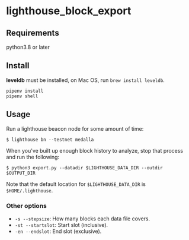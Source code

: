# lighthouse_block_export

## Requirements

python3.8 or later

## Install

**leveldb** must be installed, on Mac OS, run `brew install leveldb`.

```
pipenv install
pipenv shell
```

## Usage

Run a lighthouse beacon node for some amount of time:

```
$ lighthouse bn --testnet medalla
```

When you've built up enough block history to analyze, stop that process and run the following:

```
$ python3 export.py --datadir $LIGHTHOUSE_DATA_DIR --outdir $OUTPUT_DIR
```

Note that the default location for `$LIGHTHOUSE_DATA_DIR` is `$HOME/.lighthouse`.

### Other options

- `-s --stepsize`: How many blocks each data file covers.
- `-st --startslot`: Start slot (inclusive).
- `-en --endslot`: End slot (exclusive).
